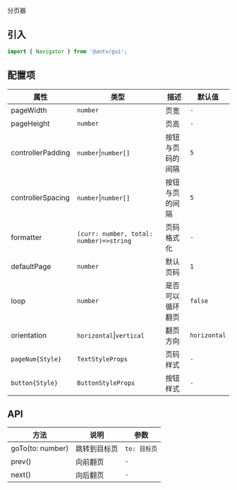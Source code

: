 分页器

## 引入

```ts
import { Navigator } from '@antv/gui';
```

## 配置项

| **属性**          | **类型**                                | **描述**         | **默认值**   |
| ----------------- | --------------------------------------- | ---------------- | ------------ |
| pageWidth         | `number`                                | 页宽             | `-`          |
| pageHeight        | `number`                                | 页高             | `-`          |
| controllerPadding | `number`\|`number[]`                    | 按钮与页码的间隔 | `5`          |
| controllerSpacing | `number`\|`number[]`                    | 按钮与页的间隔   | `5`          |
| formatter         | `(curr: number, total: number)=>string` | 页码格式化       | `-`          |
| defaultPage       | `number`                                | 默认页码         | `1`          |
| loop              | `number`                                | 是否可以循环翻页 | `false`      |
| orientation       | `horizontal`\|`vertical`                | 翻页方向         | `horizontal` |
| `pageNum{Style}`  | `TextStyleProps`                        | 页码样式         | `-`          |
| `button{Style}`   | `ButtonStyleProps`                      | 按钮样式         | `-`          |

## API

| **方法**         | **说明**     | **参数**     |
| ---------------- | ------------ | ------------ |
| goTo(to: number) | 跳转到目标页 | `to: 目标页` |
| prev()           | 向前翻页     | `-`          |
| next()           | 向后翻页     | `-`          |
